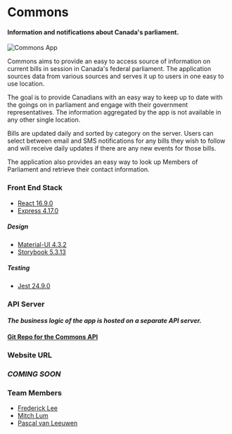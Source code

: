 # Commons

#### Information and notifications about Canada's parliament.

![Commons App](./docs/commons-readme.png)

Commons aims to provide an easy to access source of information on current bills in session in Canada's federal parliament. The application sources data from various sources and serves it up to users in one easy to use location.

The goal is to provide Canadians with an easy way to keep up to date with the goings on in parliament and engage with their government representatives. The information aggregated by the app is not available in any other single location.

Bills are updated daily and sorted by category on the server. Users can select between email and SMS notifications for any bills they wish to follow and will receive daily updates if there are any new events for those bills.

The application also provides an easy way to look up Members of Parliament and retrieve their contact information.

### Front End Stack

- [React 16.9.0](https://reactjs.org/)
- [Express 4.17.0](https://expressjs.com/)

##### Design

- [Material-UI 4.3.2](https://material-ui.com/)
- [Storybook 5.3.13](https://storybook.js.org/)

##### Testing

- [Jest 24.9.0](https://jestjs.io/)

### API Server

#### _The business logic of the app is hosted on a separate API server._

#### [Git Repo for the Commons API](https://github.com/Commoddity/commons-api)

### Website URL

### _COMING SOON_

### Team Members

- [Frederick Lee](https://github.com/fgfl/)
- [Mitch Lum](https://github.com/mxmitch)
- [Pascal van Leeuwen](https://github.com/Commoddity/)
